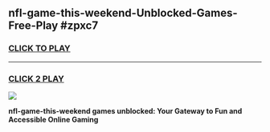 
## nfl-game-this-weekend-Unblocked-Games-Free-Play #zpxc7
<h3>
<a href="https://us.freeplayer.one?title=nfl-game-this-weekend&ref=9M">CLICK TO PLAY</a></h3>
<hr>

<h3>
<a href="https://us.freeplayer.one?title=nfl-game-this-weekend&ref=9M">CLICK 2 PLAY</a>
  
</h3>

<a href="https://us.freeplayer.one?title=nfl-game-this-weekend&ref=9M"><img src="https://clearcache.store/games.png"></a>


**nfl-game-this-weekend games unblocked: Your Gateway to Fun and Accessible Online Gaming**
